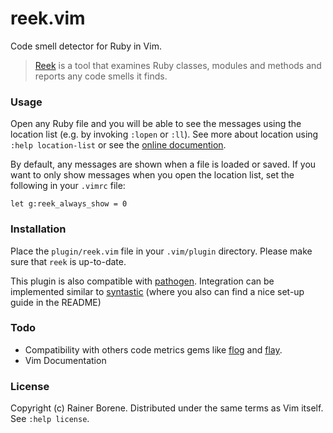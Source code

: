 # reek.vim

Code smell detector for Ruby in Vim.

> [Reek](https://github.com/troessner/reek) is a tool that examines Ruby
> classes, modules and methods and reports any code smells it finds.

### Usage

Open any Ruby file and you will be able to see the messages using the location
list (e.g. by invoking `:lopen` or `:ll`). See more about location using 
`:help location-list` or see the 
[online documention](http://vimdoc.sourceforge.net/htmldoc/quickfix.html).

By default, any messages are shown when a file is loaded or saved. If you want
to only show messages when you open the location list, set the following in your
`.vimrc` file:

    let g:reek_always_show = 0

### Installation

Place the `plugin/reek.vim` file in your `.vim/plugin` directory.
Please make sure that `reek` is up-to-date.

This plugin is also compatible with 
[pathogen](https://github.com/tpope/vim-pathogen). 
Integration can be implemented similar to 
[syntastic](https://github.com/scrooloose/syntastic) (where you also can find 
a nice set-up guide in the README)

### Todo

- Compatibility with others code metrics gems like
  [flog](http://ruby.sadi.st/Flog.html) and
  [flay](http://ruby.sadi.st/Flay.html).
- Vim Documentation

### License

Copyright (c) Rainer Borene. Distributed under the same terms as Vim itself. See
`:help license`.
